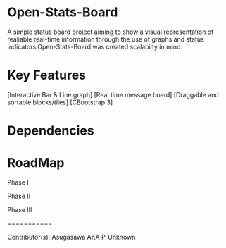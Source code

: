 Open-Stats-Board
===========

A simple status board project aiming to show a visual representation of realiable real-time information through the use of graphs and status indicators.Open-Stats-Board was created scalabilty in mind.

Key Features
===========

[Interactive Bar & Line graph]
[Real time message board]
[Draggable and sortable blocks/tiles]
[CBootstrap 3]



Dependencies
===========



RoadMap
===========

Phase I



Phase II



Phase III




===========


Contributor(s): Asugasawa AKA P-Unknown
